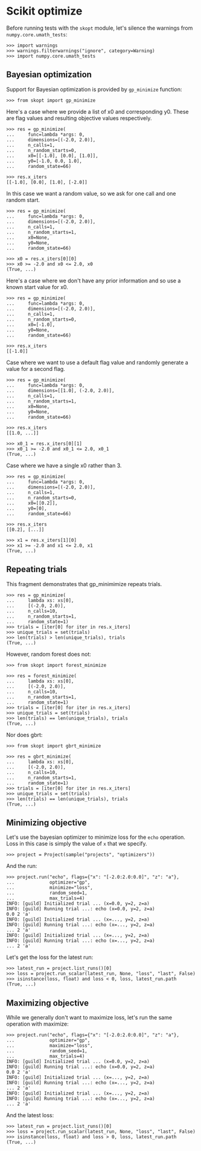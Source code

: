 # Scikit optimize

Before running tests with the `skopt` module, let's silence the
warnings from `numpy.core.umath_tests`:

    >>> import warnings
    >>> warnings.filterwarnings("ignore", category=Warning)
    >>> import numpy.core.umath_tests

## Bayesian optimization

Support for Bayesian optimization is provided by `gp_minimize`
function:

    >>> from skopt import gp_minimize

Here's a case where we provide a list of x0 and corresponding
y0. These are flag values and resulting objective values respectively.

    >>> res = gp_minimize(
    ...     func=lambda *args: 0,
    ...     dimensions=[(-2.0, 2.0)],
    ...     n_calls=1,
    ...     n_random_starts=0,
    ...     x0=[[-1.0], [0.0], [1.0]],
    ...     y0=[-1.0, 0.0, 1.0],
    ...     random_state=66)

    >>> res.x_iters
    [[-1.0], [0.0], [1.0], [-2.0]]

In this case we want a random value, so we ask for one call and one
random start.

    >>> res = gp_minimize(
    ...     func=lambda *args: 0,
    ...     dimensions=[(-2.0, 2.0)],
    ...     n_calls=1,
    ...     n_random_starts=1,
    ...     x0=None,
    ...     y0=None,
    ...     random_state=66)

    >>> x0 = res.x_iters[0][0]
    >>> x0 >= -2.0 and x0 <= 2.0, x0
    (True, ...)

Here's a case where we don't have any prior information and so use a
known start value for x0.

    >>> res = gp_minimize(
    ...     func=lambda *args: 0,
    ...     dimensions=[(-2.0, 2.0)],
    ...     n_calls=1,
    ...     n_random_starts=0,
    ...     x0=[-1.0],
    ...     y0=None,
    ...     random_state=66)

    >>> res.x_iters
    [[-1.0]]

Case where we want to use a default flag value and randomly generate a
value for a second flag.

    >>> res = gp_minimize(
    ...     func=lambda *args: 0,
    ...     dimensions=[[1.0], (-2.0, 2.0)],
    ...     n_calls=1,
    ...     n_random_starts=1,
    ...     x0=None,
    ...     y0=None,
    ...     random_state=66)

    >>> res.x_iters
    [[1.0, ...]]

    >>> x0_1 = res.x_iters[0][1]
    >>> x0_1 >= -2.0 and x0_1 <= 2.0, x0_1
    (True, ...)

Case where we have a single x0 rather than 3.

    >>> res = gp_minimize(
    ...     func=lambda *args: 0,
    ...     dimensions=[(-2.0, 2.0)],
    ...     n_calls=1,
    ...     n_random_starts=0,
    ...     x0=[[0.2]],
    ...     y0=[0],
    ...     random_state=66)

    >>> res.x_iters
    [[0.2], [...]]

    >>> x1 = res.x_iters[1][0]
    >>> x1 >= -2.0 and x1 <= 2.0, x1
    (True, ...)

## Repeating trials

This fragment demonstrates that gp_minimimize repeats trials.

    >>> res = gp_minimize(
    ...     lambda xs: xs[0],
    ...     [(-2.0, 2.0)],
    ...     n_calls=10,
    ...     n_random_starts=1,
    ...     random_state=1)
    >>> trials = [iter[0] for iter in res.x_iters]
    >>> unique_trials = set(trials)
    >>> len(trials) > len(unique_trials), trials
    (True, ...)

However, random forest does not:

    >>> from skopt import forest_minimize

    >>> res = forest_minimize(
    ...     lambda xs: xs[0],
    ...     [(-2.0, 2.0)],
    ...     n_calls=10,
    ...     n_random_starts=1,
    ...     random_state=1)
    >>> trials = [iter[0] for iter in res.x_iters]
    >>> unique_trials = set(trials)
    >>> len(trials) == len(unique_trials), trials
    (True, ...)

Nor does gbrt:

    >>> from skopt import gbrt_minimize

    >>> res = gbrt_minimize(
    ...     lambda xs: xs[0],
    ...     [(-2.0, 2.0)],
    ...     n_calls=10,
    ...     n_random_starts=1,
    ...     random_state=1)
    >>> trials = [iter[0] for iter in res.x_iters]
    >>> unique_trials = set(trials)
    >>> len(trials) == len(unique_trials), trials
    (True, ...)

## Minimizing objective

Let's use the bayesian optimizer to minimize loss for the `echo`
operation. Loss in this case is simply the value of `x` that we
specify.

    >>> project = Project(sample("projects", "optimizers"))

And the run:

    >>> project.run("echo", flags={"x": "[-2.0:2.0:0.0]", "z": "a"},
    ...             optimizer="gp",
    ...             minimize="loss",
    ...             random_seed=1,
    ...             max_trials=4)
    INFO: [guild] Initialized trial ... (x=0.0, y=2, z=a)
    INFO: [guild] Running trial ...: echo (x=0.0, y=2, z=a)
    0.0 2 'a'
    INFO: [guild] Initialized trial ... (x=..., y=2, z=a)
    INFO: [guild] Running trial ...: echo (x=..., y=2, z=a)
    ... 2 'a'
    INFO: [guild] Initialized trial ... (x=..., y=2, z=a)
    INFO: [guild] Running trial ...: echo (x=..., y=2, z=a)
    ... 2 'a'

Let's get the loss for the latest run:

    >>> latest_run = project.list_runs()[0]
    >>> loss = project.run_scalar(latest_run, None, "loss", "last", False)
    >>> isinstance(loss, float) and loss < 0, loss, latest_run.path
    (True, ...)

## Maximizing objective

While we generally don't want to maximize loss, let's run the same
operation with maximize:

    >>> project.run("echo", flags={"x": "[-2.0:2.0:0.0]", "z": "a"},
    ...             optimizer="gp",
    ...             maximize="loss",
    ...             random_seed=1,
    ...             max_trials=4)
    INFO: [guild] Initialized trial ... (x=0.0, y=2, z=a)
    INFO: [guild] Running trial ...: echo (x=0.0, y=2, z=a)
    0.0 2 'a'
    INFO: [guild] Initialized trial ... (x=..., y=2, z=a)
    INFO: [guild] Running trial ...: echo (x=..., y=2, z=a)
    ... 2 'a'
    INFO: [guild] Initialized trial ... (x=..., y=2, z=a)
    INFO: [guild] Running trial ...: echo (x=..., y=2, z=a)
    ... 2 'a'

And the latest loss:

    >>> latest_run = project.list_runs()[0]
    >>> loss = project.run_scalar(latest_run, None, "loss", "last", False)
    >>> isinstance(loss, float) and loss > 0, loss, latest_run.path
    (True, ...)
